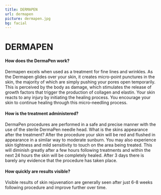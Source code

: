 ```yaml
---
title: DERMAPEN
url: dermapen
picture: dermapen.jpg
bg: facial
---
```


# DERMAPEN

#### How does the DermaPen work?
Dermapen excels when used as a treatment for fine lines and wrinkles. As the Dermapen glides over your skin, it creates micro-point punctures in the skin, the majority of which are simply pushing your pores open temporarily. This is perceived by the body as damage, which stimulates the release of growth factors that trigger the production of collagen and elastin. Your skin reacts to any injury by initiating the healing process. You encourage your skin to continue healing through this micro-needling process.

#### How is the treatment administered?
DermaPen procedures are performed in a safe and precise manner with the use of the sterile DermaPen needle head.
What is the skins appearance after the treatment?
After the procedure your skin will be red and flushed in appearance in a similar way to moderate sunburn. You may also experience skin tightness and mild sensitivity to touch on the area being treated. This will diminish greatly after a few hours following treatments and within the next 24 hours the skin will be completely healed. After 3 days there is barely any evidence that the procedure has taken place.

#### How quickly are results visible?
Visible results of skin rejuvenation are generally seen after just 6-8 weeks following procedure and improve further over time.


